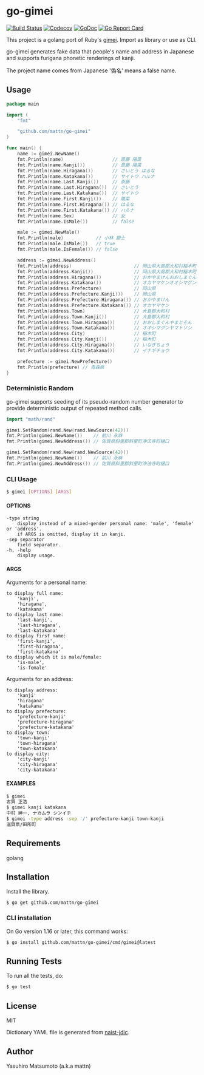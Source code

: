 # go-gimei

[![Build Status](https://github.com/mattn/go-gimei/workflows/test/badge.svg?branch=master)](https://github.com/mattn/go-gimei/actions?query=workflow%3Atest)
[![Codecov](https://codecov.io/gh/mattn/go-gimei/branch/master/graph/badge.svg)](https://codecov.io/gh/mattn/go-gimei)
[![GoDoc](https://godoc.org/github.com/mattn/go-gimei?status.svg)](http://godoc.org/github.com/mattn/go-gimei)
[![Go Report Card](https://goreportcard.com/badge/github.com/mattn/go-gimei)](https://goreportcard.com/report/github.com/mattn/go-gimei)

This project is a golang port of Ruby's [gimei](https://github.com/willnet/gimei).  Import
as library or use as CLI.

go-gimei generates fake data that people's name and address in Japanese and supports
furigana phonetic renderings of kanji.

The project name comes from Japanese '偽名' means a false name. 

## Usage

```go
package main

import (
	"fmt"

	"github.com/mattn/go-gimei"
)

func main() {
	name := gimei.NewName()
	fmt.Println(name)                  // 斎藤 陽菜
	fmt.Println(name.Kanji())          // 斎藤 陽菜
	fmt.Println(name.Hiragana())       // さいとう はるな
	fmt.Println(name.Katakana())       // サイトウ ハルナ
	fmt.Println(name.Last.Kanji())     // 斎藤
	fmt.Println(name.Last.Hiragana())  // さいとう
	fmt.Println(name.Last.Katakana())  // サイトウ
	fmt.Println(name.First.Kanji())    // 陽菜
	fmt.Println(name.First.Hiragana()) // はるな
	fmt.Println(name.First.Katakana()) // ハルナ
	fmt.Println(name.Sex)              // 女
	fmt.Println(name.IsMale())         // false

	male := gimei.NewMale()
	fmt.Println(male)            // 小林 顕士
	fmt.Println(male.IsMale())   // true
	fmt.Println(male.IsFemale()) // false

	address := gimei.NewAddress()
	fmt.Println(address)                       // 岡山県大島郡大和村稲木町
	fmt.Println(address.Kanji())               // 岡山県大島郡大和村稲木町
	fmt.Println(address.Hiragana())            // おかやまけんおおしまぐんやまとそんいなぎちょう
	fmt.Println(address.Katakana())            // オカヤマケンオオシマグンヤマトソンイナギチョウ
	fmt.Println(address.Prefecture)            // 岡山県
	fmt.Println(address.Prefecture.Kanji())    // 岡山県
	fmt.Println(address.Prefecture.Hiragana()) // おかやまけん
	fmt.Println(address.Prefecture.Katakana()) // オカヤマケン
	fmt.Println(address.Town)                  // 大島郡大和村
	fmt.Println(address.Town.Kanji())          // 大島郡大和村
	fmt.Println(address.Town.Hiragana())       // おおしまぐんやまとそん
	fmt.Println(address.Town.Katakana())       // オオシマグンヤマトソン
	fmt.Println(address.City)                  // 稲木町
	fmt.Println(address.City.Kanji())          // 稲木町
	fmt.Println(address.City.Hiragana())       // いなぎちょう
	fmt.Println(address.City.Katakana())       // イナギチョウ

	prefecture := gimei.NewPrefecture()
	fmt.Println(prefecture) // 青森県
}
```

### Deterministic Random

go-gimei supports seeding of its pseudo-random number generator to provide
deterministic output of repeated method calls.

```go
import "math/rand"

gimei.SetRandom(rand.New(rand.NewSource(42)))
fmt.Println(gimei.NewName())    // 前川 永麻
fmt.Println(gimei.NewAddress()) // 佐賀県斜里郡斜里町浄法寺町樋口

gimei.SetRandom(rand.New(rand.NewSource(42)))
fmt.Println(gimei.NewName())    // 前川 永麻
fmt.Println(gimei.NewAddress()) // 佐賀県斜里郡斜里町浄法寺町樋口

```

### CLI Usage

```bash
$ gimei [OPTIONS] [ARGS]
```

#### OPTIONS

```
-type string
    display instead of a mixed-gender personal name: 'male', 'female' or 'address'.
    if ARGS is omitted, display it in kanji.
-sep separator
    field separator.
-h, -help
    display usage.
```    

#### ARGS

Arguments for a personal name:

```
to display full name:
    'kanji',
    'hiragana',
    'katakana'
to display last name:
    'last-kanji',
    'last-hiragana',
    'last-katakana'
to display first name:
    'first-kanji',
    'first-hiragana',
    'first-katakana'
to display which it is male/female:
    'is-male',
    'is-female'
```

Arguments for an address:

```
to display address:
    'kanji'
    'hiragana'
    'katakana'
to display prefecture:
    'prefecture-kanji'
    'prefecture-hiragana'
    'prefecture-katakana'
to display town:
    'town-kanji'
    'town-hiragana'
    'town-katakana'
to display city:
    'city-kanji'
    'city-hiragana'
    'city-katakana'
```

#### EXAMPLES

```bash
$ gimei
古賀 正浩
$ gimei kanji katakana
中村 紳一, ナカムラ シンイチ
$ gimei -type address -sep '/' prefecture-kanji town-kanji
滋賀県/田所町
```

## Requirements

golang

## Installation

Install the library.
```
$ go get github.com/mattn/go-gimei
```

### CLI installation

On Go version 1.16 or later, this command works:

```bash
$ go install github.com/mattn/go-gimei/cmd/gimei@latest
```

## Running Tests

To run all the tests, do:

```bash
$ go test
```

## License

MIT

Dictionary YAML file is generated from [naist-jdic](https://ja.osdn.net/projects/naist-jdic/).

## Author

Yasuhiro Matsumoto (a.k.a mattn)
